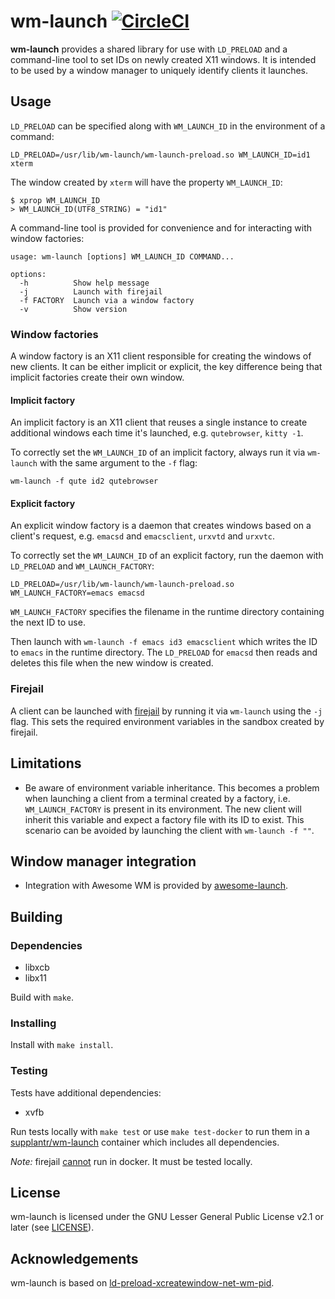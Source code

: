 # wm-launch [![CircleCI](https://circleci.com/gh/jcrd/wm-launch.svg?style=svg)](https://circleci.com/gh/jcrd/wm-launch)

**wm-launch** provides a shared library for use with `LD_PRELOAD` and a
command-line tool to set IDs on newly created X11 windows. It is intended to be
used by a window manager to uniquely identify clients it launches.

## Usage

`LD_PRELOAD` can be specified along with `WM_LAUNCH_ID` in the
environment of a command:
```
LD_PRELOAD=/usr/lib/wm-launch/wm-launch-preload.so WM_LAUNCH_ID=id1 xterm
```
The window created by `xterm` will have the property `WM_LAUNCH_ID`:
```
$ xprop WM_LAUNCH_ID
> WM_LAUNCH_ID(UTF8_STRING) = "id1"
```

A command-line tool is provided for convenience and for interacting with window
factories:
```
usage: wm-launch [options] WM_LAUNCH_ID COMMAND...

options:
  -h          Show help message
  -j          Launch with firejail
  -f FACTORY  Launch via a window factory
  -v          Show version
```

### Window factories
A window factory is an X11 client responsible for creating the windows of new
clients. It can be either implicit or explicit, the key difference being that
implicit factories create their own window.

#### Implicit factory
An implicit factory is an X11 client that reuses a single instance to create
additional windows each time it's launched, e.g. `qutebrowser`, `kitty -1`.

To correctly set the `WM_LAUNCH_ID` of an implicit factory, always run it via
`wm-launch` with the same argument to the `-f` flag:
```
wm-launch -f qute id2 qutebrowser
```

#### Explicit factory
An explicit window factory is a daemon that creates windows based on a client's
request, e.g. `emacsd` and `emacsclient`, `urxvtd` and `urxvtc`.

To correctly set the `WM_LAUNCH_ID` of an explicit factory, run the daemon with
`LD_PRELOAD` and `WM_LAUNCH_FACTORY`:
```
LD_PRELOAD=/usr/lib/wm-launch/wm-launch-preload.so WM_LAUNCH_FACTORY=emacs emacsd
```
`WM_LAUNCH_FACTORY` specifies the filename in the runtime directory containing
the next ID to use.

Then launch with `wm-launch -f emacs id3 emacsclient` which writes the ID to
`emacs` in the runtime directory. The `LD_PRELOAD` for `emacsd` then reads and
deletes this file when the new window is created.

### Firejail
A client can be launched with [firejail](https://github.com/netblue30/firejail)
by running it via `wm-launch` using the `-j` flag. This sets the required
environment variables in the sandbox created by firejail.

## Limitations
* Be aware of environment variable inheritance. This becomes a problem when
  launching a client from a terminal created by a factory, i.e.
  `WM_LAUNCH_FACTORY` is present in its environment. The new client will inherit
  this variable and expect a factory file with its ID to exist. This scenario
  can be avoided by launching the client with `wm-launch -f ""`.

## Window manager integration
* Integration with Awesome WM is provided by
  [awesome-launch](https://github.com/jcrd/awesome-launch).

## Building

### Dependencies
* libxcb
* libx11

Build with `make`.

### Installing

Install with `make install`.

### Testing

Tests have additional dependencies:
* xvfb

Run tests locally with `make test` or use `make test-docker` to run them in a
[supplantr/wm-launch](https://hub.docker.com/r/supplantr/wm-launch) container
which includes all dependencies.

*Note:* firejail [cannot](https://github.com/netblue30/firejail/issues/2579)
run in docker. It must be tested locally.

## License

wm-launch is licensed under the GNU Lesser General Public License v2.1 or later
(see [LICENSE](LICENSE)).

## Acknowledgements

wm-launch is based on
[ld-preload-xcreatewindow-net-wm-pid](https://github.com/deepfire/ld-preload-xcreatewindow-net-wm-pid).
